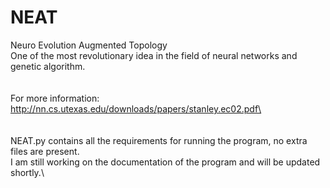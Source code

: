 # NEAT
Neuro Evolution Augmented Topology\
One of the most revolutionary idea in the field of neural networks and genetic algorithm.\
\
\
For more information:\
http://nn.cs.utexas.edu/downloads/papers/stanley.ec02.pdf\
\
\
\
NEAT.py contains all the requirements for running the program, no extra files are present.\
I am still working on the documentation of the program and will be updated shortly.\


